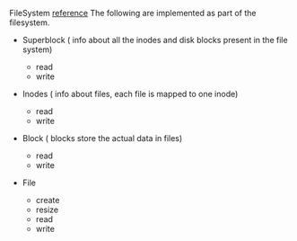 FileSystem [reference](https://www.youtube.com/watch?v=n2AAhiujAqs&list=WL&index=2)
The following are implemented as part of the filesystem.

- Superblock ( info about all the inodes and disk blocks present in the file system)
    - read
    - write

- Inodes ( info about files, each file is mapped to one inode)
    - read
    - write

- Block ( blocks store the actual data in files)
    - read
    - write

- File
    - create
    - resize
    - read
    - write

